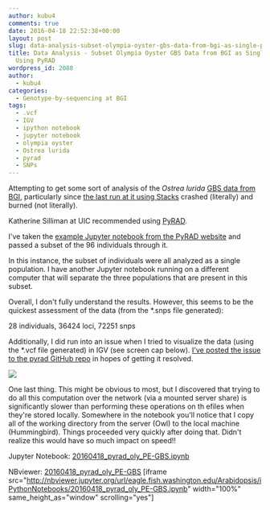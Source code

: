 ```yaml
---
author: kubu4
comments: true
date: 2016-04-18 22:52:38+00:00
layout: post
slug: data-analysis-subset-olympia-oyster-gbs-data-from-bgi-as-single-population-using-pyrad
title: Data Analysis - Subset Olympia Oyster GBS Data from BGI as Single Population
  Using PyRAD
wordpress_id: 2088
author:
  - kubu4
categories:
  - Genotype-by-sequencing at BGI
tags:
  - .vcf
  - IGV
  - ipython notebook
  - jupyter notebook
  - olympia oyster
  - Ostrea lurida
  - pyrad
  - SNPs
---
```


Attempting to get some sort of analysis of the _Ostrea lurida_ [GBS data from BGI](https://github.com/RobertsLab/project-olympia.oyster-genomic/wiki/Genotype-by-sequencing-November-2015), particularly since [the last run at it using Stacks](2016/04/06/data-analysis-oly-gbs-data-from-bgi.html) crashed (literally) and burned (not literally).

Katherine Silliman at UIC recommended using [PyRAD](http://dereneaton.com/software/pyrad/).

I've taken the [example Jupyter notebook from the PyRAD website](http://nbviewer.ipython.org/gist/dereneaton/1f661bfb205b644086cc/PE-GBS_empirical.ipynb) and passed a subset of the 96 individuals through it.

In this instance, the subset of individuals were all analyzed as a single population. I have another Jupyter notebook running on a different computer that will separate the three populations that are present in this subset.

Overall, I don't fully understand the results. However, this seems to be the quickest assessment of the data (from the *.snps file generated):

28 individuals, 36424 loci, 72251 snps

Additionally, I did run into an issue when I tried to visualize the data (using the *.vcf file generated) in IGV (see screen cap below). [I've posted the issue to the pyrad GitHub repo](https://github.com/dereneaton/pyrad/issues/29) in hopes of getting it resolved.

[![](http://eagle.fish.washington.edu/Arabidopsis/20160419_IGV_pyrad_vcf_index_error.jpg)](http://eagle.fish.washington.edu/Arabidopsis/20160419_IGV_pyrad_vcf_index_error.jpg)



One last thing. This might be obvious to most, but I discovered that trying to do all this computation over the network (via a mounted server share) is significantly slower than performing these operations on th efiles when they're stored locally. Somewhere in the notebook you'll notice that I copy all of the working directory from the server (Owl) to the local machine (Hummingbird). Things proceeded very quickly after doing that. Didn't realize this would have so much impact on speed!!

Jupyter Notebook: [20160418_pyrad_oly_PE-GBS.ipynb](http://eagle.fish.washington.edu/Arabidopsis/iPythonNotebooks/20160418_pyrad_oly_PE-GBS.ipynb)

NBviewer: [20160418_pyrad_oly_PE-GBS](http://nbviewer.jupyter.org/url/eagle.fish.washington.edu/Arabidopsis/iPythonNotebooks/20160418_pyrad_oly_PE-GBS.ipynb)
[iframe src="http://nbviewer.jupyter.org/url/eagle.fish.washington.edu/Arabidopsis/iPythonNotebooks/20160418_pyrad_oly_PE-GBS.ipynb" width="100%" same_height_as="window" scrolling="yes"]
